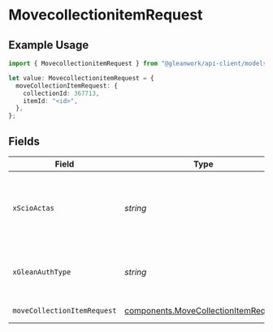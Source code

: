 # MovecollectionitemRequest

## Example Usage

```typescript
import { MovecollectionitemRequest } from "@gleanwork/api-client/models/operations";

let value: MovecollectionitemRequest = {
  moveCollectionItemRequest: {
    collectionId: 367713,
    itemId: "<id>",
  },
};
```

## Fields

| Field                                                                                                                    | Type                                                                                                                     | Required                                                                                                                 | Description                                                                                                              |
| ------------------------------------------------------------------------------------------------------------------------ | ------------------------------------------------------------------------------------------------------------------------ | ------------------------------------------------------------------------------------------------------------------------ | ------------------------------------------------------------------------------------------------------------------------ |
| `xScioActas`                                                                                                             | *string*                                                                                                                 | :heavy_minus_sign:                                                                                                       | Email address of a user on whose behalf the request is intended to be made (should be non-empty only for global tokens). |
| `xGleanAuthType`                                                                                                         | *string*                                                                                                                 | :heavy_minus_sign:                                                                                                       | Auth type being used to access the endpoint (should be non-empty only for global tokens).                                |
| `moveCollectionItemRequest`                                                                                              | [components.MoveCollectionItemRequest](../../models/components/movecollectionitemrequest.md)                             | :heavy_check_mark:                                                                                                       | MoveCollectionItems request                                                                                              |
